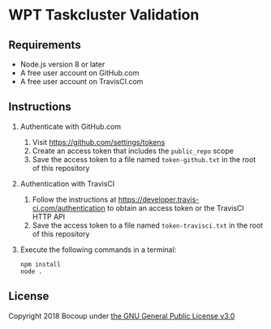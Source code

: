 # WPT Taskcluster Validation

## Requirements

- Node.js version 8 or later
- A free user account on GitHub.com
- A free user account on TravisCI.com

## Instructions

1. Authenticate with GitHub.com
   1. Visit https://github.com/settings/tokens
   2. Create an access token that includes the `public_repo` scope
   3. Save the access token to a file named `token-github.txt` in the root of
      this repository
2. Authentication with TravisCI
   1. Follow the instructions at https://developer.travis-ci.com/authentication
      to obtain an access token or the TravisCI HTTP API
   2. Save the access token to a file named `token-travisci.txt` in the root of
      this repository
3. Execute the following commands in a terminal:

       npm install
       node .

## License

Copyright 2018 Bocoup under [the GNU General Public License
v3.0](https://www.gnu.org/licenses/gpl-3.0.html)

